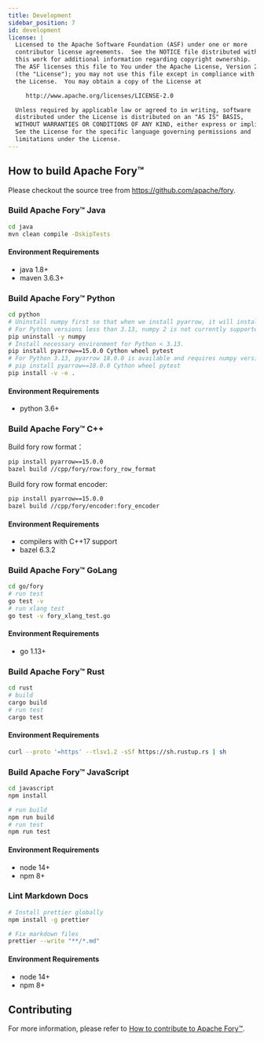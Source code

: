 ```yaml
---
title: Development
sidebar_position: 7
id: development
license: |
  Licensed to the Apache Software Foundation (ASF) under one or more
  contributor license agreements.  See the NOTICE file distributed with
  this work for additional information regarding copyright ownership.
  The ASF licenses this file to You under the Apache License, Version 2.0
  (the "License"); you may not use this file except in compliance with
  the License.  You may obtain a copy of the License at

     http://www.apache.org/licenses/LICENSE-2.0

  Unless required by applicable law or agreed to in writing, software
  distributed under the License is distributed on an "AS IS" BASIS,
  WITHOUT WARRANTIES OR CONDITIONS OF ANY KIND, either express or implied.
  See the License for the specific language governing permissions and
  limitations under the License.
---
```


## How to build Apache Fory™

Please checkout the source tree from https://github.com/apache/fory.

### Build Apache Fory™ Java

```bash
cd java
mvn clean compile -DskipTests
```

#### Environment Requirements

- java 1.8+
- maven 3.6.3+

### Build Apache Fory™ Python

```bash
cd python
# Uninstall numpy first so that when we install pyarrow, it will install the correct numpy version automatically.
# For Python versions less than 3.13, numpy 2 is not currently supported.
pip uninstall -y numpy
# Install necessary environment for Python < 3.13.
pip install pyarrow==15.0.0 Cython wheel pytest
# For Python 3.13, pyarrow 18.0.0 is available and requires numpy version greater than 2.
# pip install pyarrow==18.0.0 Cython wheel pytest
pip install -v -e .
```

#### Environment Requirements

- python 3.6+

### Build Apache Fory™ C++

Build fory row format：

```bash
pip install pyarrow==15.0.0
bazel build //cpp/fory/row:fory_row_format
```

Build fory row format encoder:

```bash
pip install pyarrow==15.0.0
bazel build //cpp/fory/encoder:fory_encoder
```

#### Environment Requirements

- compilers with C++17 support
- bazel 6.3.2

### Build Apache Fory™ GoLang

```bash
cd go/fory
# run test
go test -v
# run xlang test
go test -v fory_xlang_test.go
```

#### Environment Requirements

- go 1.13+

### Build Apache Fory™ Rust

```bash
cd rust
# build
cargo build
# run test
cargo test
```

#### Environment Requirements

```bash
curl --proto '=https' --tlsv1.2 -sSf https://sh.rustup.rs | sh
```

### Build Apache Fory™ JavaScript

```bash
cd javascript
npm install

# run build
npm run build
# run test
npm run test
```

#### Environment Requirements

- node 14+
- npm 8+

### Lint Markdown Docs

```bash
# Install prettier globally
npm install -g prettier

# Fix markdown files
prettier --write "**/*.md"
```

#### Environment Requirements

- node 14+
- npm 8+

## Contributing

For more information, please refer to [How to contribute to Apache Fory™](https://github.com/apache/fory/blob/main/CONTRIBUTING.md).
